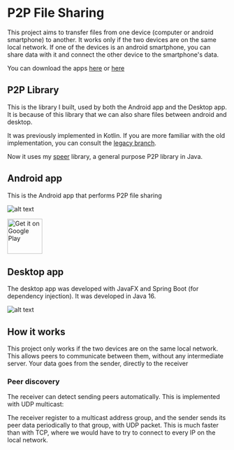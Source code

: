 # P2P File Sharing

This project aims to transfer files from one device (computer or android smartphone) to another. It works only if the two devices are on the same local network. If one of the devices is an android smartphone, you can share data with it and connect the other device to the smartphone's data.

You can download the apps [here](https://tambapps-portfolio.herokuapp.com/fandem/) or [here](https://github.com/tambapps/P2P-File-Sharing/releases/latest)

## P2P Library

This is the library I built, used by both the Android app and the Desktop app. It is because of this library that we can also share files between android and desktop.

It was previously implemented in Kotlin. If you are more familiar with the old implementation, you can consult
the [legacy branch](https://github.com/tambapps/P2P-File-Sharing/tree/legacy).

Now it uses my [speer](https://github.com/tambapps/speer) library, a general purpose P2P library in Java.

## Android app

This is the Android app that performs P2P file sharing

![alt text](https://raw.githubusercontent.com/tambapps/P2P-File-Sharing/master/screenshots/android.png)

[<img src="https://play.google.com/intl/en_us/badges/images/generic/en_badge_web_generic.png" alt="Get it on Google Play" height="80">](https://play.google.com/store/apps/details?id=com.tambapps.p2p.peer_transfer.android)

## Desktop app

The desktop app was developed with JavaFX and Spring Boot (for dependency injection). It was developed in Java 16.

![alt text](https://raw.githubusercontent.com/tambapps/P2P-File-Sharing/master/screenshots/desktop.png)


## How it works

This project only works if the two devices are on the same local network.
This allows peers to communicate between them, without any intermediate server. Your data
goes from the sender, directly to the receiver

### Peer discovery
The receiver can detect sending peers automatically. This is implemented with
UDP multicast:

The receiver register to a multicast address group, and the sender sends its peer data periodically 
to that group, with UDP packet. This is much faster than with TCP, where we would have to try to connect to
every IP on the local network.
